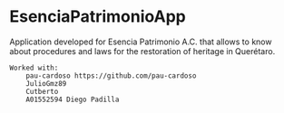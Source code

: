 # EsenciaPatrimonioApp

Application developed for Esencia Patrimonio A.C. that allows to know about procedures and laws for the restoration of heritage in Querétaro.

    Worked with:
        pau-cardoso https://github.com/pau-cardoso
        JulioGmz89
        Cutberto
        A01552594 Diego Padilla 
